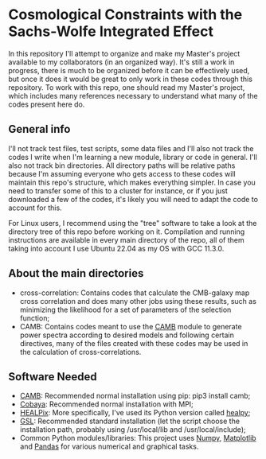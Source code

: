 # Cosmological Constraints with the Sachs-Wolfe Integrated Effect
In this repository I'll attempt to organize and make my Master's project available to my collaborators (in an organized way). It's still a work in progress, there is much to be organized before it can be effectively used, but once it does it would be great to only work in these codes through this repository. To work with this repo, one should read my Master's project, which includes many references necessary to understand what many of the codes present here do.

## General info

I'll not track test files, test scripts, some data files and I'll also not track the codes I write when I'm learning a new module, library or code in general. I'll also not track bin directories. All directory paths will be relative paths because I'm assuming everyone who gets access to these codes will maintain this repo's structure, which makes everything simpler. In case you need to transfer some of this to a cluster for instance, or if you just downloaded a few of the codes, it's likely you will need to adapt the code to account for this. 

For Linux users, I recommend using the "tree" software to take a look at the directory tree of this repo before working on it. Compilation and running instructions are available in every main directory of the repo, all of them taking into account I use Ubuntu 22.04 as my OS with GCC 11.3.0.  

## About the main directories

- cross-correlation: Contains codes that calculate the CMB-galaxy map cross correlation and does many other jobs using these results, such as minimizing the likelihood for a set of parameters of the selection function;
- CAMB: Contains codes meant to use the [CAMB](https://camb.info/) module to generate power spectra according to desired models and following certain directives, many of the files created with these codes may be used in the calculation of cross-correlations.

## Software Needed

- [CAMB](https://camb.info/): Recommended normal installation using pip: pip3 install camb;
- [Cobaya](https://cobaya.readthedocs.io/en/latest/installation.html): Recommended normal installation with MPI;
- [HEALPix](https://healpix.sourceforge.io/): More specifically, I've used its Python version called [healpy](https://healpy.readthedocs.io/en/latest/);
- [GSL](https://www.gnu.org/software/gsl/): Recommended standard installation (let the script choose the installation path, probably using /usr/local/lib and /usr/local/include);
- Common Python modules/libraries: This project uses [Numpy](https://numpy.org/), [Matplotlib](https://matplotlib.org/) and [Pandas](https://pandas.pydata.org/) for various numerical and graphical tasks.
